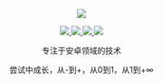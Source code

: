 <p align="center">
  <a href="https://github.com/getActivity">
    <img src="https://github-readme-stats.vercel.app/api?username=xyh-fu&show_icons=true&theme=transparent&title_color=65b587&icon_color=7dc09a&border_color=7dc09a" />
  </a>
</p>

<p align="center">
  <a href="https://growtry.com">
    <img src="https://img.shields.io/badge/📖%20个人博客-brightness.svg" />
  </a>
  <a href="https://dreamstudio.blog.csdn.net">
    <img src="https://img.shields.io/badge/📖%20CSDN地址-brightness.svg" />
  </a>
  <a href="https://juejin.cn/user/3844356332328536">
    <img src="https://img.shields.io/badge/📖%20掘金地址-brightness.svg" />
  </a>
  <a href="https://github.com/xyh-fu">
    <img src="https://komarev.com/ghpvc/?username=xyh-fu&color=brightgreen&label=👁%20Views" />
  </a>  
</p>

<p align="center">专注于安卓领域的技术</p>
<p align="center">尝试中成长，从-到+，从0到1，从1到+∞</p>